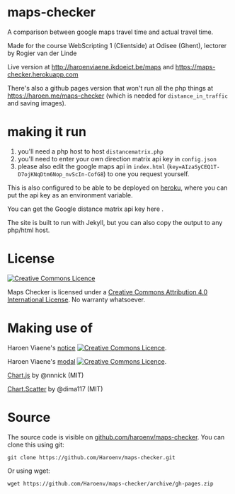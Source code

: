 # maps-checker

A comparison between google maps travel time and actual travel time.

Made for the course WebScripting 1 (Clientside) at Odisee (Ghent), lectorer by Rogier van der Linde

Live version at <http://haroenviaene.ikdoeict.be/maps> and <https://maps-checker.herokuapp.com>

There's also a github pages version that won't run all the php things at <https://haroen.me/maps-checker> (which is needed for `distance_in_traffic` and saving images).

# making it run

1. you'll need a php host to host `distancematrix.php`
2. you'll need to enter your own direction matrix api key in `config.json`
3. please also edit the google maps api in `index.html` (`key=AIzaSyCEQ1T-D7ojKNqDtm6Nop_nvScIn-CofG8`) to one you request yourself.

This is also configured to be able to be deployed on [heroku](heroku.com), where you can put the api key as an environment variable.

You can get the Google distance matrix api key here [](https://developers.google.com/maps/documentation/distance-matrix/intro).

The site is built to run with Jekyll, but you can also copy the output to any php/html host.

# License

[![Creative Commons Licence](https://i.creativecommons.org/l/by/4.0/88x31.png)](http://creativecommons.org/licenses/by/4.0/)

Maps Checker is licensed under a [Creative Commons Attribution 4.0 International License](http://creativecommons.org/licenses/by/4.0/). No warranty whatsoever.

# Making use of

Haroen Viaene's [notice](https://github.com/haroenv/notice) [![Creative Commons Licence](https://i.creativecommons.org/l/by/4.0/88x31.png)](http://creativecommons.org/licenses/by/4.0/).

Haroen Viaene's [modal](https://github.com/haroenv/modal) [![Creative Commons Licence](https://i.creativecommons.org/l/by/4.0/88x31.png)](http://creativecommons.org/licenses/by/4.0/).


[Chart.js](http://www.chartjs.org/) by @nnnick (MIT)

[Chart.Scatter](https://github.com/dima117/Chart.Scatter) by @dima117 (MIT)

# Source

The source code is visible on [github.com/haroenv/maps-checker](https://github.com/haroenv/maps-checker). You can clone this using git:

`git clone https://github.com/Haroenv/maps-checker.git`

Or using wget:

`wget https://github.com/Haroenv/maps-checker/archive/gh-pages.zip`
